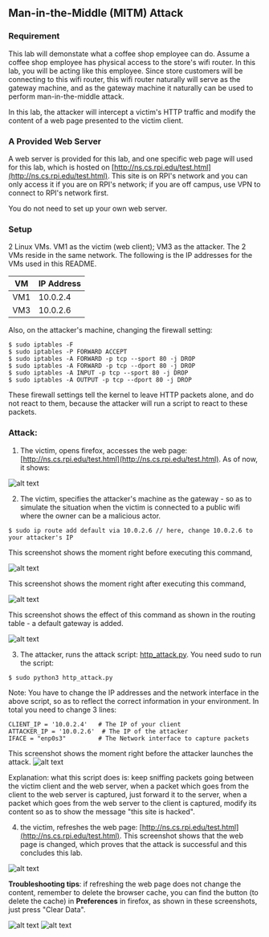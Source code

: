 ## Man-in-the-Middle (MITM) Attack 

### Requirement

This lab will demonstate what a coffee shop employee can do. Assume a coffee shop employee has physical access to the store's wifi router. In this lab, you will be acting like this employee. Since store customers will be connecting to this wifi router, this wifi router naturally will serve as the gateway machine, and as the gateway machine it naturally can be used to perform man-in-the-middle attack.

In this lab, the attacker will intercept a victim's HTTP traffic and modify the content of a web page presented to the victim client.

### A Provided Web Server

A web server is provided for this lab, and one specific web page will used for this lab, which is hosted on [http://ns.cs.rpi.edu/test.html](http://ns.cs.rpi.edu/test.html). This site is on RPI's network and you can only access it if you are on RPI's network; if you are off campus, use VPN to connect to RPI's network first.

You do not need to set up your own web server.

### Setup

2 Linux VMs. VM1 as the victim (web client); VM3 as the attacker. The 2 VMs reside in the same network. The following is the IP addresses for the VMs used in this README.

| VM  |  IP Address  |
|-----|--------------|
| VM1 |  10.0.2.4    |
| VM3 |  10.0.2.6    |

Also, on the attacker's machine, changing the firewall setting:

```console
$ sudo iptables -F
$ sudo iptables -P FORWARD ACCEPT
$ sudo iptables -A FORWARD -p tcp --sport 80 -j DROP
$ sudo iptables -A FORWARD -p tcp --dport 80 -j DROP
$ sudo iptables -A INPUT -p tcp --sport 80 -j DROP
$ sudo iptables -A OUTPUT -p tcp --dport 80 -j DROP
```

These firewall settings tell the kernel to leave HTTP packets alone, and do not react to them, because the attacker will run a script to react to these packets.

### Attack: 

1. The victim, opens firefox, accesses the web page: [http://ns.cs.rpi.edu/test.html](http://ns.cs.rpi.edu/test.html). As of now, it shows:

![alt text](lab-mitm-original-page.png "the original page")

2. The victim, specifies the attacker's machine as the gateway - so as to simulate the situation when the victim is connected to a public wifi where the owner can be a malicious actor.

```console
$ sudo ip route add default via 10.0.2.6 // here, change 10.0.2.6 to your attacker's IP
```

This screenshot shows the moment right before executing this command, 

![alt text](lab-mitm-add-route-before-enter.png "before entering")

This screenshot shows the moment right after executing this command, 

![alt text](lab-mitm-add-route-after-enter.png "after entering")

This screenshot shows the effect of this command as shown in the routing table - a default gateway is added.

![alt text](lab-mitm-routing-table.png "the routing table")

3. The attacker, runs the attack script: [http\_attack.py](http_attack.py). You need sudo to run the script:

```console
$ sudo python3 http_attack.py
```

Note: You have to change the IP addresses and the network interface in the above script, so as to reflect the correct information in your environment. In total you need to change 3 lines:

```console
CLIENT_IP = '10.0.2.4'   # The IP of your client
ATTACKER_IP = '10.0.2.6'  # The IP of the attacker
IFACE = "enp0s3"         # The Network interface to capture packets
```

This screenshot shows the moment right before the attacker launches the attack.
![alt text](lab-mitm-launch-attack.png "launch attack")

Explanation: what this script does is: keep sniffing packets going between the victim client and the web server, when a packet which goes from the client to the web server is captured, just forward it to the server, when a packet which goes from the web server to the client is captured, modify its content so as to show the message "this site is hacked".

4. the victim, refreshes the web page: [http://ns.cs.rpi.edu/test.html](http://ns.cs.rpi.edu/test.html). This screenshot shows that the web page is changed, which proves that the attack is successful and this concludes this lab.

![alt text](lab-mitm-final-success.png "lab is successful!")

**Troubleshooting tips**: if refreshing the web page does not change the content, remember to delete the browser cache, you can find the button (to delete the cache) in **Preferences** in firefox, as shown in these screenshots, just press "Clear Data".

![alt text](lab-mitm-clear-cache1.png "clear cache data 1")
![alt text](lab-mitm-clear-cache2.png "clear cache data 2")

